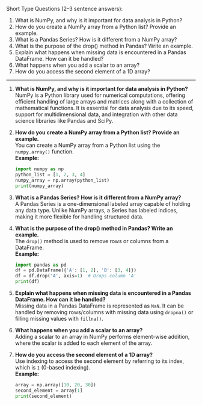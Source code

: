Short Type Questions (2–3 sentence answers):
1.	What is NumPy, and why is it important for data analysis in Python?
2.	How do you create a NumPy array from a Python list? Provide an example.
3.	What is a Pandas Series? How is it different from a NumPy array?
4.	What is the purpose of the drop() method in Pandas? Write an example.
5.	Explain what happens when missing data is encountered in a Pandas DataFrame. How can it be handled?
6.	What happens when you add a scalar to an array?
7.	How do you access the second element of a 1D array?
________________________________________



1. **What is NumPy, and why is it important for data analysis in Python?**  
   NumPy is a Python library used for numerical computations, offering efficient handling of large arrays and matrices along with a collection of mathematical functions. It is essential for data analysis due to its speed, support for multidimensional data, and integration with other data science libraries like Pandas and SciPy.

2. **How do you create a NumPy array from a Python list? Provide an example.**  
   You can create a NumPy array from a Python list using the `numpy.array()` function.  
   **Example:**  
   ```python
   import numpy as np
   python_list = [1, 2, 3, 4]
   numpy_array = np.array(python_list)
   print(numpy_array)
   ```

3. **What is a Pandas Series? How is it different from a NumPy array?**  
   A Pandas Series is a one-dimensional labeled array capable of holding any data type. Unlike NumPy arrays, a Series has labeled indices, making it more flexible for handling structured data.

4. **What is the purpose of the drop() method in Pandas? Write an example.**  
   The `drop()` method is used to remove rows or columns from a DataFrame.  
   **Example:**  
   ```python
   import pandas as pd
   df = pd.DataFrame({'A': [1, 2], 'B': [3, 4]})
   df = df.drop('A', axis=1)  # Drops column 'A'
   print(df)
   ```

5. **Explain what happens when missing data is encountered in a Pandas DataFrame. How can it be handled?**  
   Missing data in a Pandas DataFrame is represented as `NaN`. It can be handled by removing rows/columns with missing data using `dropna()` or filling missing values with `fillna()`.

6. **What happens when you add a scalar to an array?**  
   Adding a scalar to an array in NumPy performs element-wise addition, where the scalar is added to each element of the array.

7. **How do you access the second element of a 1D array?**  
   Use indexing to access the second element by referring to its index, which is `1` (0-based indexing).  
   **Example:**  
   ```python
   array = np.array([10, 20, 30])
   second_element = array[1]
   print(second_element)
   ```
